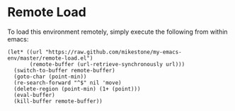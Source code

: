 # Remote Load

To load this environment remotely, simply execute the following from within emacs:

    (let* ((url "https://raw.github.com/mikestone/my-emacs-env/master/remote-load.el")
           (remote-buffer (url-retrieve-synchronously url)))
      (switch-to-buffer remote-buffer)
      (goto-char (point-min))
      (re-search-forward "^$" nil 'move)
      (delete-region (point-min) (1+ (point)))
      (eval-buffer)
      (kill-buffer remote-buffer))
